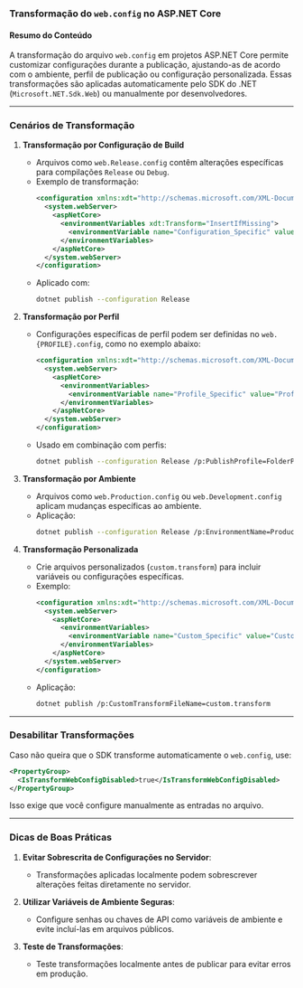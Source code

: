 ### Transformação do `web.config` no ASP.NET Core

#### Resumo do Conteúdo

A transformação do arquivo `web.config` em projetos ASP.NET Core permite customizar configurações durante a publicação, ajustando-as de acordo com o ambiente, perfil de publicação ou configuração personalizada. Essas transformações são aplicadas automaticamente pelo SDK do .NET (`Microsoft.NET.Sdk.Web`) ou manualmente por desenvolvedores.

---

### **Cenários de Transformação**

1. **Transformação por Configuração de Build**
   - Arquivos como `web.Release.config` contêm alterações específicas para compilações `Release` ou `Debug`.
   - Exemplo de transformação:
     ```xml
     <configuration xmlns:xdt="http://schemas.microsoft.com/XML-Document-Transform">
       <system.webServer>
         <aspNetCore>
           <environmentVariables xdt:Transform="InsertIfMissing">
             <environmentVariable name="Configuration_Specific" value="Value" xdt:Locator="Match(name)" />
           </environmentVariables>
         </aspNetCore>
       </system.webServer>
     </configuration>
     ```
   - Aplicado com:
     ```bash
     dotnet publish --configuration Release
     ```

2. **Transformação por Perfil**
   - Configurações específicas de perfil podem ser definidas no `web.{PROFILE}.config`, como no exemplo abaixo:
     ```xml
     <configuration xmlns:xdt="http://schemas.microsoft.com/XML-Document-Transform">
       <system.webServer>
         <aspNetCore>
           <environmentVariables>
             <environmentVariable name="Profile_Specific" value="ProfileValue" xdt:Transform="InsertIfMissing" />
           </environmentVariables>
         </aspNetCore>
       </system.webServer>
     </configuration>
     ```
   - Usado em combinação com perfis:
     ```bash
     dotnet publish --configuration Release /p:PublishProfile=FolderProfile
     ```

3. **Transformação por Ambiente**
   - Arquivos como `web.Production.config` ou `web.Development.config` aplicam mudanças específicas ao ambiente.
   - Aplicação:
     ```bash
     dotnet publish --configuration Release /p:EnvironmentName=Production
     ```

4. **Transformação Personalizada**
   - Crie arquivos personalizados (`custom.transform`) para incluir variáveis ou configurações específicas.
   - Exemplo:
     ```xml
     <configuration xmlns:xdt="http://schemas.microsoft.com/XML-Document-Transform">
       <system.webServer>
         <aspNetCore>
           <environmentVariables>
             <environmentVariable name="Custom_Specific" value="CustomValue" xdt:Transform="InsertIfMissing" />
           </environmentVariables>
         </aspNetCore>
       </system.webServer>
     </configuration>
     ```
   - Aplicação:
     ```bash
     dotnet publish /p:CustomTransformFileName=custom.transform
     ```

---

### **Desabilitar Transformações**
Caso não queira que o SDK transforme automaticamente o `web.config`, use:
```xml
<PropertyGroup>
  <IsTransformWebConfigDisabled>true</IsTransformWebConfigDisabled>
</PropertyGroup>
```
Isso exige que você configure manualmente as entradas no arquivo.

---

### **Dicas de Boas Práticas**
1. **Evitar Sobrescrita de Configurações no Servidor**:
   - Transformações aplicadas localmente podem sobrescrever alterações feitas diretamente no servidor.

2. **Utilizar Variáveis de Ambiente Seguras**:
   - Configure senhas ou chaves de API como variáveis de ambiente e evite incluí-las em arquivos públicos.

3. **Teste de Transformações**:
   - Teste transformações localmente antes de publicar para evitar erros em produção.